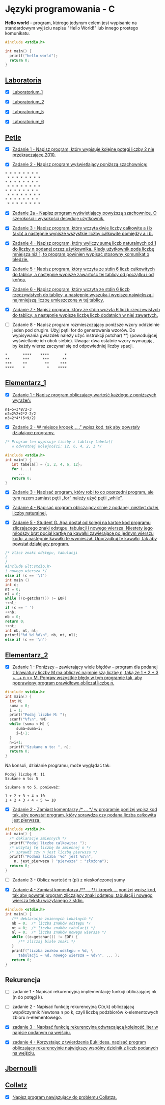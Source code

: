 # Języki programowania - C

**Hello world** – program, którego jedynym celem jest wypisanie na standardowym wyjściu napisu "Hello World!" lub innego prostego komunikatu.

```c
#include <stdio.h>

int main() {
  printf("hello world");
  return 0;
}
```
## [Laboratoria](https://github.com/Dunkenblat/Project/tree/master/laboratoria)
* [x] [Laboratorium_1](https://github.com/Dunkenblat/Project/blob/master/laboratoria/laboratorium1.md)

* [x] [Laboratorium_2](https://github.com/Dunkenblat/Project/blob/master/laboratoria/laboratorium2.md)

* [x] [Laboratorium_5](https://github.com/Dunkenblat/Project/blob/master/laboratoria/laboratorium2.md)

* [x] [Laboratorium_6](https://github.com/Dunkenblat/Project/blob/master/laboratoria/laboratorium2.md)

## [Pętle](https://github.com/Dunkenblat/Project/tree/master/petle)
* [x] [Zadanie 1 - Napisz program, który wypisuje kolejne potęgi liczby 2 nie przekraczające 2010.](https://github.com/Dunkenblat/Project/blob/master/petle/1.c)

* [x] [Zadanie 2 -  Napisz program wyświetlający poniższą szachownicę:](https://github.com/Dunkenblat/Project/blob/master/petle/2.c)
```
* * * * * * * *
 * * * * * * * *
* * * * * * * *
 * * * * * * * *
* * * * * * * *
 * * * * * * * *
* * * * * * * *
 * * * * * * * *
 ```

* [x] [Zadanie 2a -  Napisz program wyświetlający powyższą szachownicę. O szerokości i wysokości decyduje użytkownik.](https://github.com/Dunkenblat/Project/blob/master/petle/2a.c)

* [x] [Zadanie 3 - Napisz program, który wczyta dwie liczby całkowite a i b (a<b) a następnie wypisze wszystkie liczby całkowite pomiędzy a i b.](https://github.com/Dunkenblat/Project/blob/master/petle/3.c)

* [x] [Zadanie 4 - Napisz program, który wyliczy sumę liczb naturalnych od 1 do liczby n podanej przez użytkownika. Kiedy użytkownik poda liczbę mniejszą niż 1, to program powinien wypisać stosowny komunikat o błędzie.](https://github.com/Dunkenblat/Project/blob/master/petle/4.c)

* [x] [Zadanie 5 - Napisz program, który wczyta ze stdin 6 liczb całkowitych do tablicy, a następnie wypisze zawartość tej tablicy od początku i od końca.](https://github.com/Dunkenblat/Project/blob/master/petle/5.c)

* [x] [Zadanie 6 - Napisz program, który wczyta ze stdin 6 liczb rzeczywistych do tablicy, a następnie wyszuka i wypisze największą i najmniejszą liczbę umieszczoną w tej tablicy.](https://github.com/Dunkenblat/Project/blob/master/petle/6.c)

* [x] [Zadanie 7 - Napisz program, który ze stdin wczyta 6 liczb rzeczywistych do tablicy, a następnie wypisze liczbę liczb dodatnich w niej zawartych.](https://github.com/Dunkenblat/Project/blob/master/petle/7.c)

* [ ] Zadanie 8 - Napisz program rozmieszczający poniższe wzory oddzielnie jeden pod drugim. Użyj pętli for do generowania wzorów. Do wypisywania gwiazdek należy użyć instrukcji putchar('*') (powodującej wyświetlanie ich obok siebie). Uwaga: dwa ostatnie wzory wymagają, by każdy wiersz zaczynał się od odpowiedniej liczby spacji.
``` 
*       ****    ****       *
**      ***      ***      **
***     **        **     ***
****    *          *    ****
```

## [Elementarz_1](https://github.com/Dunkenblat/Project/tree/master/elementarz_1)
* [x] [Zadanie 1 - Napisz program obliczający wartość każdego z poniższych wyrażeń:](https://github.com/Dunkenblat/Project/blob/master/elementarz_1/1.c)
```
n1=5+3*8/2-3
n2=2%2+2*2-2/2
n3=2*4*(5+9/2)
```

* [x] [Zadanie 2 - W miejsce kropek „...” wpisz kod, tak aby powstały działające programy.](https://github.com/Dunkenblat/Project/blob/master/elementarz_1/2.c)
```c
/* Program ten wypisuje liczby z tablicy tabela[]
   w odwrotnej kolejności: 12, 6, 4, 2, 1 */
   
#include <stdio.h>
int main() {
   int tabela[] = {1, 2, 4, 6, 12};
   for (...)
      ...
   return 0;
}
```

* [x] [Zadanie 3 - Napisać program, który robi to co poprzedni program, ale tym razem zamiast pętli „for” należy użyć pętli „while”.](https://github.com/Dunkenblat/Project/blob/master/elementarz_1/3.c)

* [x] [Zadanie 4 - Napisać program obliczający silnię z podanej, niezbyt dużej, liczby naturalnej.](https://github.com/Dunkenblat/Project/blob/master/elementarz_1/4.c)

* [x] [Zadanie 5 - Student G. Apa dostał od kolegi na kartce kod programu zliczającego znaki odstępu, tabulacji i nowego wiersza. Niestety jego młodszy brat pociął kartkę na kawałki zawierające po jednym wierszu kodu, a następnie kawałki te wymieszał. Uporządkuj te kawałki, tak aby powstał działający program.](https://github.com/Dunkenblat/Project/blob/master/elementarz_1/5.c)
```c
/* zlicz znaki odstępu, tabulacji
{
}
#include &lt;stdio.h>
i nowego wiersza */
else if (c == '\t')
int main ()
int c;
nt = 0;
nl = 0;
while ((c=getchar()) != EOF)
++nl;
if (c == ' ')
++nb;
nb = 0;
return 0;
++nt;
int nb, nt, nl;
printf("%d %d %d\n", nb, nt, nl);
else if (c == '\n')
```

## [Elementarz_2](https://github.com/Dunkenblat/Project/tree/master/elementarz_2)
* [x] [Zadanie 1 - Poniższy – zawierający wiele błędów – program dla podanej z klawiatury liczby M ma obliczyć najmniejszą liczbę n, taką że 1 + 2 + 3 +...+ n >= M. Popraw wszystkie błędy w tym programie tak, aby poprawiony program prawidłowo obliczał liczbę n.](https://github.com/Dunkenblat/Project/blob/master/elementarz_2/1.c)
```c
#include <stdio.h>
int main() {
  int M;
  suma = 0;
  i = 1;
  print("Podaj liczbe M: ");
  scanf("%f\n", %M)
  while (suma < M) {
     suma=suma+i;
     i=i+1;
  }
  n=i+1;
  printf("Szukane n to: ", n);
  return 0;
}

```
Na konsoli, działanie programu, może wyglądać tak:
```
Podaj liczbę M: 11
Szukane n to: 5

Szukane n to 5, ponieważ:

1 + 2 + 3 + 4 < 10
1 + 2 + 3 + 4 + 5 >= 10
```

* [x] [Zadanie 2 - Zamiast komentarzy /* ... */ w programie poniżej wpisz kod tak, aby powstał program, który sprawdza czy podana liczba całkowita jest pierwsza.](https://github.com/Dunkenblat/Project/blob/master/elementarz_2/2.c)
```c
#include <stdio.h>
int main() {
  /* deklaracje zmiennych */
  printf("Podaj liczbe calkowita: ");
  /* wczytaj tę liczbę do zmiennej n */
  /* sprawdź czy n jest liczbą pierwszą */
  printf("Podana liczba '%d' jest %s\n",
    n, jest_pierwsza ? "pierwsza" : "złożona");
  return 0;
}
```

* [ ] Zadanie 3 - Oblicz wartość π (pi) z nieskończonej sumy

* [x] [Zadanie 4 - Zamiast komentarza /** ... */ i kropek ... poniżej wpisz kod, tak aby powstał program zliczający znaki odstępu, tabulacji i nowego wiersza tekstu wczytanego z stdin.](https://github.com/Dunkenblat/Project/blob/master/elementarz_2/4.c)
```c
#include <stdio.h>
int main() {
   /** deklaracje zmiennych lokalnych */
   nb = 0;  /* liczba znaków odstępu */
   nt = 0;  /* liczba znaków tabulacji */
   nl = 0;  /* liczba znaków nowego wiersza */
   while ((c=getchar()) != EOF) {
      /** zliczaj białe znaki */
   }
   printf("liczba znaków odstępu = %d, \
      tabulacji = %d, nowego wiersza = %d\n", ... );
   return 0;
}
```
## Rekurencja
* [ ] zadanie 1 - Napisać rekurencyjną implementację funkcji obliczającej nk (n do potęgi k).

* [ ] zadanie 2 - Napisać funkcję rekurencyjną C(n,k) obliczającą współczynnik Newtona n po k, czyli liczbę podzbiorów k-elementowych zbioru n-elementowego.

* [x] [zadanie 3 - Napisać funkcję rekurencyjną odwracającą kolejność liter w napisie podanym na wejściu.](https://github.com/Dunkenblat/Project/blob/master/rekurencja/3.c)

* [x] [zadanie 4 - Korzystając z twierdzenia Euklidesa, napisać program obliczający rekurencyjnie największy wspólny dzielnik z liczb podanych na wejściu.](https://github.com/Dunkenblat/Project/blob/master/rekurencja/4.c)

## [Jbernoulli](https://github.com/Dunkenblat/Project/tree/master/jbernoulli)
## [Collatz](https://github.com/Dunkenblat/Project/tree/master/collatz)

* [x] [Napisz program nawiązujący do problemu Collatza.](https://github.com/Dunkenblat/Project/blob/master/collatz/collatz.c)


